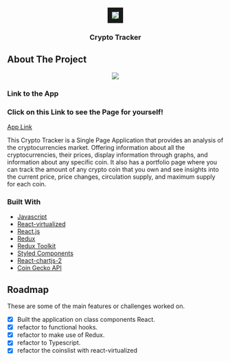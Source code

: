 
<p align="center">
<img src="https://images.ctfassets.net/c5bd0wqjc7v0/5o0IbUnXunFKmiSC31gK6j/c9da092eda3ebc34941dfa3d107437f4/Type_Circles_4x.png?fl=progressive&q=100&w=260" border="10"/>
</p>
<h3 align="center">Crypto Tracker</h3>


## About The Project

<p align="center">
  <img src="https://camo.githubusercontent.com/d3f731a49378d39e92dd73f14345db2d8b9ad69b1c5e762568a011acf06f675e/68747470733a2f2f692e6962622e636f2f6d425a335356582f63727970746f2d6170702e706e67">
</p>


### Link to the App

<h3>Click on this Link to see the Page for yourself!</h3>

[App Link](https://crypto-app-valadots-projects.vercel.app/)

This Crypto Tracker is a Single Page Application that provides an analysis of the cryptocurrencies market. Offering information about all the cryptocurrencies, their prices, display information through graphs, and information about any specific coin. It also has a portfolio page where you can track the amount of any crypto coin that you own and see insights into the current price, price changes, circulation supply, and maximum supply for each coin.

### Built With

* [Javascript](https://developer.mozilla.org/en-US/docs/Web/JavaScript)
* [React-virtualized](https://github.com/bvaughn/react-virtualized)
* [React.js](https://reactjs.org/)
* [Redux](https://redux.js.org/)
* [Redux Toolkit](https://redux-toolkit.js.org/)
* [Styled Components](https://styled-components.com/)
* [React-chartjs-2](https://react-chartjs-2.js.org/)
* [Coin Gecko API](https://www.coingecko.com/en/api/documentation)


## Roadmap

These are some of the main features or challenges worked on.

* [x] Built the application on class components React.
* [x] refactor to functional hooks.
* [x] refactor to make use of Redux.
* [x] refactor to Typescript.
* [x] refactor the coinslist with react-virtualized
